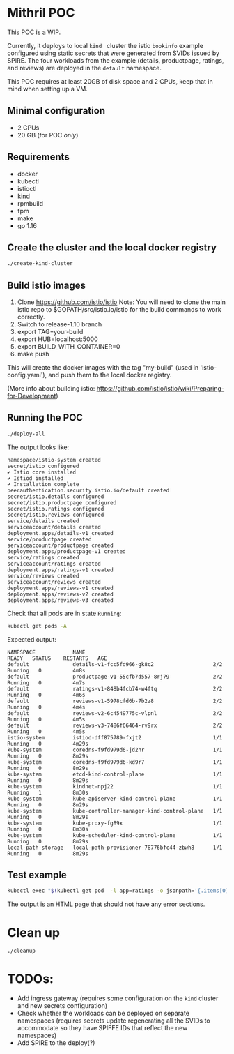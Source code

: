 # Mithril POC

This POC is a WIP. 

Currently, it deploys to local `kind ` cluster the istio `bookinfo` example configured using static secrets that were 
generated from SVIDs issued by SPIRE. The four workloads from the example (details, productpage, ratings, and reviews) 
are deployed in the `default` namespace.

This POC requires at least 20GB of disk space and 2 CPUs, keep that in mind when setting up a VM. 

## Minimal configuration

- 2 CPUs
- 20 GB (for POC *only*)

## Requirements

- docker
- kubectl
- istioctl
- [kind](https://kind.sigs.k8s.io/docs/user/quick-start/#installation)
- rpmbuild
- fpm
- make
- go 1.16

## Create the cluster and the local docker registry

```bash
./create-kind-cluster
```

## Build istio images

1. Clone https://github.com/istio/istio
  Note: You will need to clone the main istio repo to $GOPATH/src/istio.io/istio for the build commands to work correctly.
2. Switch to release-1.10 branch
3. export TAG=your-build
4. export HUB=localhost:5000
5. export BUILD_WITH_CONTAINER=0
6. make push

This will create the docker images with the tag "my-build" (used in 'istio-config.yaml'), and push them to the local docker registry.

(More info about building istio: https://github.com/istio/istio/wiki/Preparing-for-Development)

## Running the POC

```bash
./deploy-all
```

The output looks like: 

```
namespace/istio-system created
secret/istio configured
✔ Istio core installed
✔ Istiod installed
✔ Installation complete                                                                                                                                                        peerauthentication.security.istio.io/default created
secret/istio.details configured
secret/istio.productpage configured
secret/istio.ratings configured
secret/istio.reviews configured
service/details created
serviceaccount/details created
deployment.apps/details-v1 created
service/productpage created
serviceaccount/productpage created
deployment.apps/productpage-v1 created
service/ratings created
serviceaccount/ratings created
deployment.apps/ratings-v1 created
service/reviews created
serviceaccount/reviews created
deployment.apps/reviews-v1 created
deployment.apps/reviews-v2 created
deployment.apps/reviews-v3 created
```

Check that all pods are in state `Running`:

```bash
kubectl get pods -A
```

Expected output: 

```
NAMESPACE            NAME                                         READY   STATUS    RESTARTS   AGE
default              details-v1-fcc5fd966-gk8c2                   2/2     Running   0          4m8s
default              productpage-v1-55cfb7d557-8rj79              2/2     Running   0          4m7s
default              ratings-v1-848b4fcb74-w4ftq                  2/2     Running   0          4m6s
default              reviews-v1-5978cfd6b-7b2z8                   2/2     Running   0          4m4s
default              reviews-v2-6c4549775c-vlpnl                  2/2     Running   0          4m5s
default              reviews-v3-7486f66464-rv9rx                  2/2     Running   0          4m5s
istio-system         istiod-dff875789-fxjt2                       1/1     Running   0          4m29s
kube-system          coredns-f9fd979d6-jd2hr                      1/1     Running   0          8m29s
kube-system          coredns-f9fd979d6-kd9r7                      1/1     Running   0          8m29s
kube-system          etcd-kind-control-plane                      1/1     Running   0          8m29s
kube-system          kindnet-npj22                                1/1     Running   1          8m30s
kube-system          kube-apiserver-kind-control-plane            1/1     Running   0          8m29s
kube-system          kube-controller-manager-kind-control-plane   1/1     Running   0          8m29s
kube-system          kube-proxy-fg89x                             1/1     Running   0          8m30s
kube-system          kube-scheduler-kind-control-plane            1/1     Running   0          8m29s
local-path-storage   local-path-provisioner-78776bfc44-zbwh8      1/1     Running   0          8m29s
```


## Test example 

```bash
kubectl exec "$(kubectl get pod  -l app=ratings -o jsonpath='{.items[0].metadata.name}')" -c ratings  -- curl -sS productpage:9080/productpage
```

The output is an HTML page that should not have any error sections. 


# Clean up

```bash
./cleanup
```

# TODOs:

- Add ingress gateway (requires some configuration on the `kind` cluster and new secrets configuration)
- Check whether the workloads can be deployed on separate namespaces (requires secrets update regenerating all the SVIDs 
  to accommodate so they have SPIFFE IDs that reflect the new namespaces)
- Add SPIRE to the deploy(?)  
